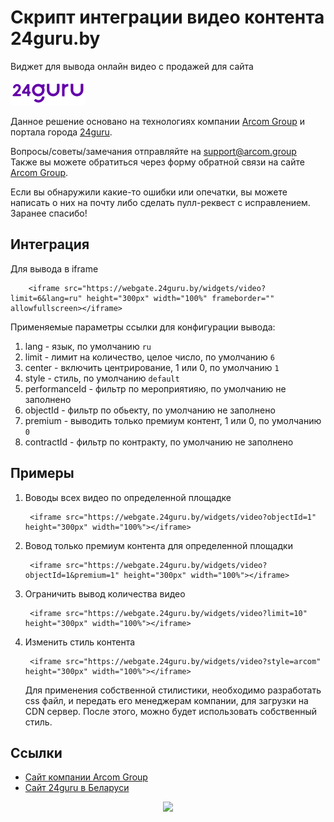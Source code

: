 # Скрипт интеграции видео контента 24guru.by

Виджет для вывода онлайн видео с продажей для сайта

![Logo](docs/logo.jpeg)

Данное решение основано на технологиях компании [Arcom Group](https://arcom.group) и портала города [24guru](https://24guru.by).

Вопросы/советы/замечания отправляйте на support@arcom.group
Также вы можете обратиться через форму обратной связи на сайте [Arcom Group](https://arcom.group).

Если вы обнаружили какие-то ошибки или опечатки, вы можете написать о них на почту либо сделать пулл-реквест с исправлением. Заранее спасибо!

## Интеграция

Для вывода в iframe

        <iframe src="https://webgate.24guru.by/widgets/video?limit=6&lang=ru" height="300px" width="100%" frameborder="" allowfullscreen></iframe>

Применяемые параметры ссылки для конфигурации вывода:

1. lang - язык, по умолчанию `ru`
2. limit - лимит на количество, целое число, по умолчанию `6`
3. center - включить центрирование, 1 или 0, по умолчанию `1`
4. style - стиль, по умолчанию `default`
5. performanceId - фильтр по мероприятияю, по умолчанию не заполнено
6. objectId - фильтр по обьекту, по умолчанию не заполнено
7. premium - выводить только премиум контент, 1 или 0, по умолчанию `0`
8. contractId - фильтр по контракту, по умолчанию не заполнено


## Примеры

1. Воводы всех видео по определенной площадке

        <iframe src="https://webgate.24guru.by/widgets/video?objectId=1" height="300px" width="100%"></iframe>

2. Вовод только премиум контента для определенной площадки

        <iframe src="https://webgate.24guru.by/widgets/video?objectId=1&premium=1" height="300px" width="100%"></iframe>

3. Ограничить вывод количества видео

        <iframe src="https://webgate.24guru.by/widgets/video?limit=10" height="300px" width="100%"></iframe>

4. Изменить стиль контента

        <iframe src="https://webgate.24guru.by/widgets/video?style=arcom" height="300px" width="100%"></iframe>

    Для применения собственной стилистики, необходимо разработать css файл, и передать его менеджерам компании, для загрузки на CDN сервер. После этого, можно будет использовать собственный стиль. 

## Ссылки

* [Сайт компании Arcom Group](https://arcom.group)
* [Сайт 24guru в Беларуси](https://24guru.by)

<p align="center"><img src="https://arcom.group/img/logo.svg" width="10%"></p>